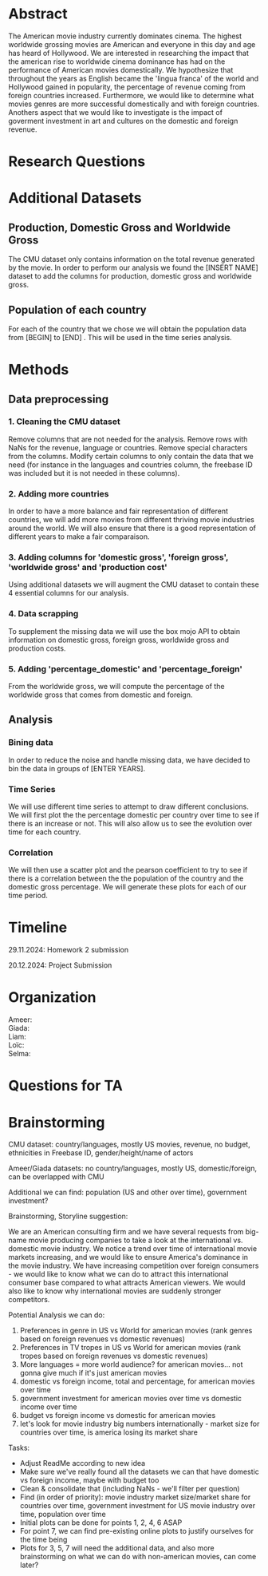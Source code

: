 
# Abstract

The American movie industry currently dominates cinema. The highest worldwide grossing movies are American and everyone in this day and age has heard of Hollywood. We are interested in researching the impact that the american rise to worldwide cinema dominance has had on the performance of American movies domestically. We hypothesize that throughout the years as English became the 'lingua franca' of the world and Hollywood gained in popularity, the percentage of revenue coming from foreign countries increased. Furthermore, we would like to determine what movies genres are more successful domestically and with foreign countries. Anothers aspect that we would like to investigate is the impact of goverment investment in art and cultures on the domestic and foreign revenue. 

# Research Questions



# Additional Datasets

## Production, Domestic Gross and Worldwide Gross
The CMU dataset only contains information on the total revenue generated by the movie. In order to perform our analysis we found the [INSERT NAME] dataset to add the columns for production, domestic gross and worldwide gross.

## Population of each country
For each of the country that we chose we will obtain the population data from [BEGIN] to [END] 
. This will be used in the time series analysis.

# Methods
## Data preprocessing
### 1. Cleaning the CMU dataset
Remove columns that are not needed for the analysis. Remove rows with NaNs for the revenue, language or countries. Remove special characters from the columns. Modify certain columns to only contain the data that we need (for instance in the languages and countries column, the freebase ID was included but it is not needed in these columns).

### 2. Adding more countries 
In order to have a more balance and fair representation of different countries, we will add more movies from different thriving movie industries around the world. We will also ensure that there is a good representation of different years to make a fair comparaison.

### 3. Adding columns for 'domestic gross', 'foreign gross', 'worldwide gross' and 'production cost'
Using additional datasets we will augment the CMU dataset to contain these 4 essential columns for our analysis.

### 4. Data scrapping
To supplement the missing data we will use the box mojo API to obtain information on domestic gross, foreign gross, worldwide gross and production costs.

### 5. Adding 'percentage_domestic' and 'percentage_foreign'
From the worldwide gross, we will compute the percentage of the worldwide gross that comes from domestic and foreign.

## Analysis

### Bining data
In order to reduce the noise and handle missing data, we have decided to bin the data in groups of
[ENTER YEARS].

### Time Series
We will use different time series to attempt to draw different conclusions. We will first plot the the percentage domestic per country over time to see if there is an increase or not. This will also allow us to see the evolution over time for each country. 

### Correlation
We will then use a scatter plot and the pearson coefficient to try to see if there is a correlation between the the population of the country and the domestic gross percentage. We will generate these plots for each of our time period.  

# Timeline

29.11.2024: Homework 2 submission

20.12.2024: Project Submission

# Organization

Ameer: \
Giada: \
Liam: \
Loïc: \
Selma:

# Questions for TA





# Brainstorming

CMU dataset: country/languages, mostly US movies, revenue, no budget, ethnicities in Freebase ID, gender/height/name of actors

Ameer/Giada datasets: no country/languages, mostly US, domestic/foreign, can be overlapped with CMU

Additional we can find: population (US and other over time), government investment?

Brainstorming, Storyline suggestion:

We are an American consulting firm and we have several requests from big-name movie producing companies to take a look at the international vs. domestic movie industry. We notice a trend over time of international movie markets increasing, and we would like to ensure America's dominance in the movie industry. We have increasing competition over foreign consumers - we would like to know what we can do to attract this international consumer base compared to what attracts American viewers. We would also like to know why international movies are suddenly stronger competitors.

Potential Analysis we can do:

1. Preferences in genre in US vs World for american movies (rank genres based on foreign revenues vs domestic revenues)
2. Preferences in TV tropes in US vs World for american movies (rank tropes based on foreign revenues vs domestic revenues)
3. More languages = more world audience? for american movies... not gonna give much if it's just american movies
4. domestic vs foreign income, total and percentage, for american movies over time
5. government investment for american movies over time vs domestic income over time
6. budget vs foreign income vs domestic for american movies
7. let's look for movie industry big numbers internationally - market size for countries over time, is america losing its market share

Tasks:

- Adjust ReadMe according to new idea
- Make sure we've really found all the datasets we can that have domestic vs foreign income, maybe with budget too
- Clean & consolidate that (including NaNs - we'll filter per question)
- Find (in order of priority): movie industry market size/market share for countries over time, government investment for US movie industry over time, population over time
- Initial plots can be done for points 1, 2, 4, 6 ASAP
- For point 7, we can find pre-existing online plots to justify ourselves for the time being
- Plots for 3, 5, 7 will need the additional data, and also more brainstorming on what we can do with non-american movies, can come later?
